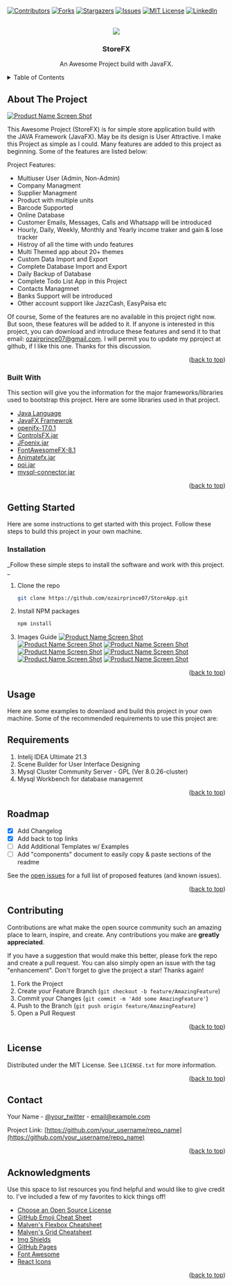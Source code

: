 <div id="top"></div>
<!--
*** Thanks for checking out the Best-README-Template. If you have a suggestion
*** that would make this better, please fork the repo and create a pull request
*** or simply open an issue with the tag "enhancement".
*** Don't forget to give the project a star!
*** Thanks again! Now go create something AMAZING! :D
-->



<!-- PROJECT SHIELDS -->
<!--
*** I'm using markdown "reference style" links for readability.
*** Reference links are enclosed in brackets [ ] instead of parentheses ( ).
*** See the bottom of this document for the declaration of the reference variables
*** for contributors-url, forks-url, etc. This is an optional, concise syntax you may use.
*** https://www.markdownguide.org/basic-syntax/#reference-style-links
-->
[![Contributors][contributors-shield]][contributors-url]
[![Forks][forks-shield]][forks-url]
[![Stargazers][stars-shield]][stars-url]
[![Issues][issues-shield]][issues-url]
[![MIT License][license-shield]][license-url]
[![LinkedIn][linkedin-shield]][linkedin-url]



<!-- PROJECT LOGO -->
<br />
<div align="center">
  <a href="https://github.com/othneildrew/Best-README-Template">
    <img src="https://img.icons8.com/external-icongeek26-linear-colour-icongeek26/64/000000/external-shop-ecommerce-icongeek26-linear-colour-icongeek26.png"/>
  </a>

  <h3 align="center">StoreFX</h3>

  <p align="center">
    An Awesome Project build with JavaFX.
  </p>
</div>



<!-- TABLE OF CONTENTS -->
<details>
  <summary>Table of Contents</summary>
  <ol>
    <li>
      <a href="#about-the-project">About The Project</a>
      <ul>
        <li><a href="#built-with">Built With</a></li>
      </ul>
    </li>
    <li>
      <a href="#getting-started">Getting Started</a>
      <ul>
        <li><a href="#prerequisites">Prerequisites</a></li>
        <li><a href="#installation">Installation</a></li>
      </ul>
    </li>
    <li><a href="#usage">Usage</a></li>
    <li><a href="#roadmap">Roadmap</a></li>
    <li><a href="#contributing">Contributing</a></li>
    <li><a href="#license">License</a></li>
    <li><a href="#contact">Contact</a></li>
    <li><a href="#acknowledgments">Acknowledgments</a></li>
  </ol>
</details>



<!-- ABOUT THE PROJECT -->
## About The Project

[![Product Name Screen Shot][product-screenshot]](https://example.com)

This Awesome Project (StoreFX) is for simple store application build with the JAVA Framework (JavaFX). May be its design is User Attractive. I make this Project as simple as I could. Many features are added to this project as beginning. Some of the features are listed below:

Project Features:
* Multiuser User (Admin, Non-Admin)
* Company Managment
* Supplier Managment
* Product with multiple units
* Barcode Supported
* Online Database
* Customer Emails, Messages, Calls and Whatsapp will be introduced
* Hourly, Daily, Weekly, Monthly and Yearly income traker and gain & lose tracker
* Histroy of all the time with undo features 
* Multi Themed app about 20+ themes
* Custom Data Import and Export 
* Complete Database Import and Export
* Daily Backup of Database
* Complete Todo List App in this Project
* Contacts Managmnet
* Banks Support will be introduced
* Other account support like JazzCash, EasyPaisa etc

Of course, Some of the features are no available in this project right now. But soon, these features will be added to it. If anyone is interested in this project, you can download and introduce these features and send it to that email: ozairprince07@gmail.com. I will permit you to update my pproject at github, if I like this one. Thanks for this discussion.

<p align="right">(<a href="#top">back to top</a>)</p>


### Built With

This section will give you the information for the major frameworks/libraries used to bootstrap this project. Here are some libraries used in that project.

* [Java Language](https://java.org/)
* [JavaFX Framewrok](https://openjfx.io/)
* [openjfx-17.0.1](https://openjfx.io/)
* [ControlsFX.jar](https://controlsfx.github.io/)
* [JFoenix.jar](http://www.jfoenix.com/)
* [FontAwesomeFX-8.1](https://bitbucket.org/Jerady/fontawesomefx/downloads/)
* [Animatefx.jar](https://github.com/Typhon0/AnimateFX)
* [poi.jar](https://jar-download.com/artifacts/org.apache.poi)
* [mysql-connector.jar](https://jar-download.com/artifacts/mysql/mysql-connector-java)

<p align="right">(<a href="#top">back to top</a>)</p>



<!-- GETTING STARTED -->
## Getting Started

Here are some instructions to get started with this project. Follow these steps to build this project in your own machine.

### Installation

_Follow these simple steps to install the software and work with this project. _

1. Clone the repo
   ```sh
   git clone https://github.com/ozairprince07/StoreApp.git
   ```
3. Install NPM packages
   ```sh
   npm install
   ```
4. Images Guide
    [![Product Name Screen Shot][product-screenshot]](https://www.google.com/url?sa=i&url=https%3A%2F%2Fwww.theverge.com%2F2015%2F9%2F1%2F9239769%2Fnew-google-logo-announced&psig=AOvVaw3ZSSGBcIcBRielMMmkywaE&ust=1639087749446000&source=images&cd=vfe&ved=0CAsQjRxqFwoTCPjH86qI1PQCFQAAAAAdAAAAABAD)
    [![Product Name Screen Shot][product-screenshot]](https://example.com)
    [![Product Name Screen Shot][product-screenshot]](https://example.com)
    [![Product Name Screen Shot][product-screenshot]](https://example.com)
    [![Product Name Screen Shot][product-screenshot]](https://example.com)
    [![Product Name Screen Shot][product-screenshot]](https://example.com)
    [![Product Name Screen Shot][product-screenshot]](https://example.com)

<p align="right">(<a href="#top">back to top</a>)</p>



<!-- USAGE EXAMPLES -->
## Usage

Here are some examples to downlaod and build this project in your own machine. Some of the recommended requirements to use this project are:

## Requirements

1. Intelij IDEA Ultimate 21.3 
2. Scene Builder for User Interface Designing
3. Mysql Cluster Community Server - GPL (Ver 8.0.26-cluster)
4. Mysql Workbench for database managemnt

<p align="right">(<a href="#top">back to top</a>)</p>



<!-- ROADMAP -->
## Roadmap

- [x] Add Changelog
- [x] Add back to top links
- [ ] Add Additional Templates w/ Examples
- [ ] Add "components" document to easily copy & paste sections of the readme

See the [open issues](https://github.com/othneildrew/Best-README-Template/issues) for a full list of proposed features (and known issues).

<p align="right">(<a href="#top">back to top</a>)</p>



<!-- CONTRIBUTING -->
## Contributing

Contributions are what make the open source community such an amazing place to learn, inspire, and create. Any contributions you make are **greatly appreciated**.

If you have a suggestion that would make this better, please fork the repo and create a pull request. You can also simply open an issue with the tag "enhancement".
Don't forget to give the project a star! Thanks again!

1. Fork the Project
2. Create your Feature Branch (`git checkout -b feature/AmazingFeature`)
3. Commit your Changes (`git commit -m 'Add some AmazingFeature'`)
4. Push to the Branch (`git push origin feature/AmazingFeature`)
5. Open a Pull Request

<p align="right">(<a href="#top">back to top</a>)</p>



<!-- LICENSE -->
## License

Distributed under the MIT License. See `LICENSE.txt` for more information.

<p align="right">(<a href="#top">back to top</a>)</p>



<!-- CONTACT -->
## Contact

Your Name - [@your_twitter](https://twitter.com/your_username) - email@example.com

Project Link: [https://github.com/your_username/repo_name](https://github.com/your_username/repo_name)

<p align="right">(<a href="#top">back to top</a>)</p>



<!-- ACKNOWLEDGMENTS -->
## Acknowledgments

Use this space to list resources you find helpful and would like to give credit to. I've included a few of my favorites to kick things off!

* [Choose an Open Source License](https://choosealicense.com)
* [GitHub Emoji Cheat Sheet](https://www.webpagefx.com/tools/emoji-cheat-sheet)
* [Malven's Flexbox Cheatsheet](https://flexbox.malven.co/)
* [Malven's Grid Cheatsheet](https://grid.malven.co/)
* [Img Shields](https://shields.io)
* [GitHub Pages](https://pages.github.com)
* [Font Awesome](https://fontawesome.com)
* [React Icons](https://react-icons.github.io/react-icons/search)

<p align="right">(<a href="#top">back to top</a>)</p>



<!-- MARKDOWN LINKS & IMAGES -->
<!-- https://www.markdownguide.org/basic-syntax/#reference-style-links -->
[contributors-shield]: https://img.shields.io/github/contributors/othneildrew/Best-README-Template.svg?style=for-the-badge
[contributors-url]: https://github.com/othneildrew/Best-README-Template/graphs/contributors
[forks-shield]: https://img.shields.io/github/forks/othneildrew/Best-README-Template.svg?style=for-the-badge
[forks-url]: https://github.com/othneildrew/Best-README-Template/network/members
[stars-shield]: https://img.shields.io/github/stars/othneildrew/Best-README-Template.svg?style=for-the-badge
[stars-url]: https://github.com/othneildrew/Best-README-Template/stargazers
[issues-shield]: https://img.shields.io/github/issues/othneildrew/Best-README-Template.svg?style=for-the-badge
[issues-url]: https://github.com/othneildrew/Best-README-Template/issues
[license-shield]: https://img.shields.io/github/license/othneildrew/Best-README-Template.svg?style=for-the-badge
[license-url]: https://github.com/othneildrew/Best-README-Template/blob/master/LICENSE.txt
[linkedin-shield]: https://img.shields.io/badge/-LinkedIn-black.svg?style=for-the-badge&logo=linkedin&colorB=555
[linkedin-url]: https://linkedin.com/in/othneildrew
[product-screenshot]: images/screenshot.png
